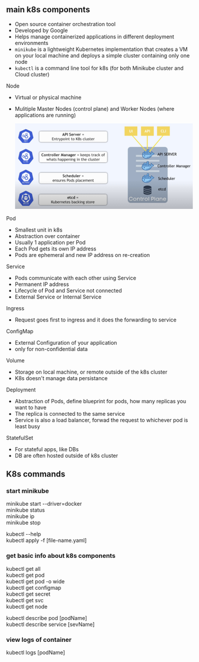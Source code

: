 ## main k8s components

- Open source container orchestration tool
- Developed by Google
- Helps manage containerized applications in different deployment environments
- `minikube` is a lightweight Kubernetes implementation that creates a VM on your local machine and deploys a simple cluster containing only one node
- `kubectl` is a command line tool for k8s (for both Minikube cluster and Cloud cluster)

Node
- Virtual or physical machine
- Mulitiple Master Nodes (control plane) and Worker Nodes (where applications are running)
  
  <img alt="k8s control" src="https://raw.githubusercontent.com/kexiZeroing/blog-images/main/008vOhrAly1hbbefhqcjej31k80r2djz.jpg" width="700">  

Pod
- Smallest unit in k8s
- Abstraction over container
- Usually 1 application per Pod
- Each Pod gets its own IP address
- Pods are ephemeral and new IP address on re-creation

Service
- Pods communicate with each other using Service
- Permanent IP address
- Lifecycle of Pod and Service not connected
- External Service or Internal Service

Ingress
- Request goes first to ingress and it does the forwarding to service

ConfigMap
- External Configuration of your application
- only for non-confidential data

Volume
- Storage on local machine, or remote outside of the k8s cluster
- K8s doesn't manage data persistance

Deployment
- Abstraction of Pods, define blueprint for pods, how many replicas you want to have
- The replica is connected to the same service
- Service is also a load balancer, forwad the request to whichever pod is least busy

StatefulSet
- For stateful apps, like DBs
- DB are often hosted outside of k8s cluster

## K8s commands

### start minikube
minikube start --driver=docker  
minikube status  
minikube ip  
minikube stop  

kubectl --help  
kubectl apply -f [file-name.yaml]

### get basic info about k8s components
kubectl get all  
kubectl get pod  
kubectl get pod -o wide  
kubectl get configmap  
kubectl get secret  
kubectl get svc  
kubectl get node  

kubectl describe pod [podName]  
kubectl describe service [sevName]

### view logs of container
kubectl logs [podName]

